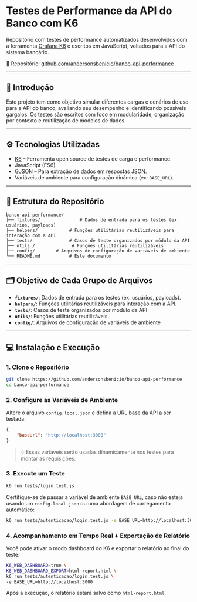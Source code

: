 # Testes de Performance da API do Banco com K6

Repositório com testes de performance automatizados desenvolvidos com a ferramenta [Grafana K6](https://k6.io/) e escritos em JavaScript, voltados para a API do sistema bancário.

🔗 Repositório: [github.com/andersonsbenicio/banco-api-performance](https://github.com/andersonsbenicio/banco-api-performance)

---

## 📌 Introdução

Este projeto tem como objetivo simular diferentes cargas e cenários de uso para a API do banco, avaliando seu desempenho e identificando possíveis gargalos. Os testes são escritos com foco em modularidade, organização por contexto e reutilização de modelos de dados.

---

## ⚙️ Tecnologias Utilizadas

- [K6](https://k6.io/) – Ferramenta open source de testes de carga e performance.
- JavaScript (ES6)
- [GJSON](https://github.com/tidwall/gjson) – Para extração de dados em respostas JSON.
- Variáveis de ambiente para configuração dinâmica (ex: `BASE_URL`).

---

## 📁 Estrutura do Repositório

```
banco-api-performance/
├── fixtures/               # Dados de entrada para os testes (ex: usuários, payloads)
├── helpers/            # Funções utilitárias reutilizáveis para interação com a API
├── tests/              # Casos de teste organizados por módulo da API
├── utils /              # Funções utilitárias reutilizáveis
├── config/        # Arquivos de configuração de variáveis de ambiente
└── README.md           # Este documento
```

---

## 🗂️ Objetivo de Cada Grupo de Arquivos

- **`fixtures/`**: Dados de entrada para os testes (ex: usuários, payloads).
- **`helpers/`**: Funções utilitárias reutilizáveis para interação com a API.
- **`tests/`**: Casos de teste organizados por módulo da API
- **`utils/`**: Funções utilitárias reutilizáveis.
- **`config/`**: Arquivos de configuração de variáveis de ambiente

---

## 💻 Instalação e Execução

### 1. Clone o Repositório

```bash
git clone https://github.com/andersonsbenicio/banco-api-performance
cd banco-api-performance
```

### 2. Configure as Variáveis de Ambiente

Altere o arquivo `config.local.json` e defina a URL base da API a ser testada:

```json
{
    "baseUrl": "http://localhost:3000"
}
```

> 💡 Essas variáveis serão usadas dinamicamente nos testes para montar as requisições.

### 3. Execute um Teste

```bash
k6 run tests/login.test.js
```

Certifique-se de passar a variável de ambiente `BASE_URL`, caso não esteja usando um `config.local.json` ou uma abordagem de carregamento automático:

```bash
k6 run tests/autenticacao/login.test.js -e BASE_URL=http://localhost:3000
```

### 4. Acompanhamento em Tempo Real + Exportação de Relatório

Você pode ativar o modo dashboard do K6 e exportar o relatório ao final do teste:

```bash
K6_WEB_DASHBOARD=true \
K6_WEB_DASHBOARD_EXPORT=html-report.html \
k6 run tests/autenticacao/login.test.js \
-e BASE_URL=http://localhost:3000
```

Após a execução, o relatório estará salvo como `html-report.html`.
